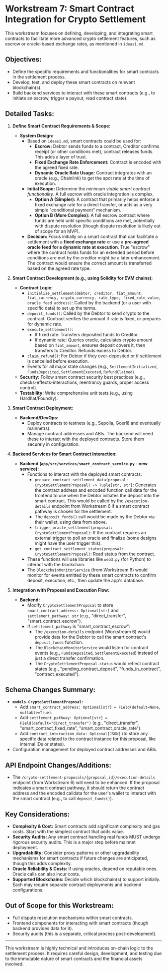 # Workstream 7: Smart Contract Integration for Crypto Settlement

This workstream focuses on defining, developing, and integrating smart contracts to facilitate more advanced crypto settlement features, such as escrow or oracle-based exchange rates, as mentioned in `ideas1.md`.

## Objectives:

*   Define the specific requirements and functionalities for smart contracts in the settlement process.
*   Develop, test, and deploy these smart contracts on relevant blockchain(s).
*   Build backend services to interact with these smart contracts (e.g., to initiate an escrow, trigger a payout, read contract state).

## Detailed Tasks:

1.  **Define Smart Contract Requirements & Scope:**
    *   **System Design:**
        *   Based on `ideas1.md`, smart contracts could be used for:
            *   **Escrow:** Debtor sends funds to a contract, Creditor confirms receipt (or other conditions met), contract releases funds. This adds a layer of trust.
            *   **Fixed Exchange Rate Enforcement:** Contract is encoded with the agreed fixed rate.
            *   **Dynamic Oracle Rate Usage:** Contract integrates with an oracle (e.g., Chainlink) to get the spot rate at the time of execution.
        *   **Initial Scope:** Determine the *minimum viable smart contract functionality*. A full escrow with oracle integration is complex.
            *   **Option A (Simpler):** A contract that primarily helps enforce a fixed exchange rate for a direct transfer, or acts as a very simple "conditional payment" mechanism.
            *   **Option B (More Complex):** A full escrow contract where funds are held until specific conditions are met, potentially with dispute resolution (though dispute resolution is likely out of scope for an MVP).
        *   **Decision:** Focus initially on a smart contract that can facilitate a settlement with a **fixed exchange rate** or use a **pre-agreed oracle feed for a dynamic rate at execution**. True "escrow" where the contract holds funds for an extended period before conditions are met by the creditor might be a later enhancement. The contract would ensure the correct amount is transferred based on the agreed rate type.

2.  **Smart Contract Development (e.g., using Solidity for EVM chains):**
    *   **Contract Logic:**
        *   `initialize_settlement(debtor, creditor, fiat_amount, fiat_currency, crypto_currency, rate_type, fixed_rate_value, oracle_feed_address)`: Called by the backend (or a user with specific data) to set up the terms.
        *   `deposit_funds()`: Called by the Debtor to send crypto to the contract. Contract verifies the amount if rate is fixed, or prepares for dynamic rate.
        *   `execute_settlement()`:
            *   If fixed rate: Transfers deposited funds to Creditor.
            *   If dynamic rate: Queries oracle, calculates crypto amount based on `fiat_amount`, ensures deposit covers it, then transfers to Creditor. Refunds excess to Debtor.
        *   `claim_refund()`: For Debtor if they over-deposited or if settlement is cancelled before execution.
        *   Events for all major state changes (e.g., `SettlementInitialized`, `FundsDeposited`, `SettlementExecuted`, `RefundClaimed`).
    *   **Security:** Follow smart contract security best practices (e.g., checks-effects-interactions, reentrancy guards, proper access control).
    *   **Testability:** Write comprehensive unit tests (e.g., using Hardhat/Foundry).

3.  **Smart Contract Deployment:**
    *   **Backend/DevOps:**
        *   Deploy contracts to testnets (e.g., Sepolia, Goerli) and eventually mainnet(s).
        *   Manage contract addresses and ABIs. The backend will need these to interact with the deployed contracts. Store them securely in configuration.

4.  **Backend Services for Smart Contract Interaction:**
    *   **Backend (`app/src/services/smart_contract_service.py` - new service):**
        *   Functions to interact with the deployed smart contracts:
            *   `prepare_contract_settlement_data(proposal: CryptoSettlementProposal) -> Tuple[str, str]`: Generates the contract address and encoded function call data for the frontend to use when the Debtor initiates the deposit into the smart contract. This would be called by the `/execution-details` endpoint from Workstream 6 if a smart contract pathway is chosen for the settlement.
            *   The `deposit_funds()` call would be made by the Debtor via their wallet, using data from above.
            *   `trigger_oracle_settlement(proposal: CryptoSettlementProposal)`: If the contract requires an external trigger to poll an oracle and finalize (some designs might have the user trigger this).
            *   `get_contract_settlement_status(proposal: CryptoSettlementProposal)`: Read status from the contract.
        *   These functions will use libraries like `web3.py` (for Python) to interact with the blockchain.
        *   The `BlockchainMonitorService` (from Workstream 6) would monitor for events emitted by these smart contracts to confirm deposit, execution, etc., then update the app's database.

5.  **Integration with Proposal and Execution Flow:**
    *   **Backend:**
        *   Modify `CryptoSettlementProposal` to store `smart_contract_address: Optional[str]` and `settlement_pathway: str` (e.g., "direct_transfer", "smart_contract_escrow").
        *   If `settlement_pathway` is "smart_contract_escrow":
            *   The `/execution-details` endpoint (Workstream 6) would provide data for the Debtor to call the smart contract's `deposit_funds` function.
            *   The `BlockchainMonitorService` would listen for contract events (e.g., `FundsDeposited`, `SettlementExecuted`) instead of just a direct transfer confirmation.
            *   The `CryptoSettlementProposal.status` would reflect contract states (e.g., "pending_contract_deposit", "funds_in_contract", "contract_executed").

## Schema Changes Summary:

*   **`models.CryptoSettlementProposal`:**
    *   Add `smart_contract_address: Optional[str] = Field(default=None, nullable=True)`.
    *   Add `settlement_pathway: Optional[str] = Field(default="direct_transfer")` (e.g., "direct_transfer", "smart_contract_fixed_rate", "smart_contract_oracle_rate").
    *   Add `contract_interaction_data: Optional[JSON]` (to store any specific data related to the contract instance for this proposal, like internal IDs or states).
*   Configuration management for deployed contract addresses and ABIs.

## API Endpoint Changes/Additions:

*   The `/crypto-settlement-proposals/{proposal_id}/execution-details` endpoint (from Workstream 6) will need to be enhanced. If the proposal indicates a smart contract pathway, it should return the contract address and the encoded calldata for the user's wallet to interact with the smart contract (e.g., to call `deposit_funds()`).

## Key Considerations:

*   **Complexity & Cost:** Smart contracts add significant complexity and gas costs. Start with the simplest contract that adds value.
*   **Security Audits:** Any smart contract handling real funds MUST undergo rigorous security audits. This is a major step before mainnet deployment.
*   **Upgradability:** Consider proxy patterns or other upgradability mechanisms for smart contracts if future changes are anticipated, though this adds complexity.
*   **Oracle Reliability & Costs:** If using oracles, depend on reputable ones. Oracle calls can also incur costs.
*   **Supported Blockchains:** Decide which blockchain(s) to support initially. Each may require separate contract deployments and backend configurations.

## Out of Scope for this Workstream:

*   Full dispute resolution mechanisms within smart contracts.
*   Frontend components for interacting with smart contracts (though backend provides data for it).
*   Security audits (this is a separate, critical process post-development).

---
This workstream is highly technical and introduces on-chain logic to the settlement process. It requires careful design, development, and testing due to the immutable nature of smart contracts and the financial assets involved.
